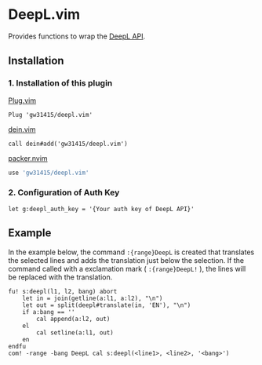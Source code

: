 # DeepL.vim

Provides functions to wrap the [DeepL API](https://www.deepl.com/en/docs-api/).

## Installation

### 1. Installation of this plugin

[Plug.vim](https://github.com/junegunn/vim-plug)
```vim
Plug 'gw31415/deepl.vim'
```

[dein.vim](https://github.com/Shougo/dein.vim)
```vim
call dein#add('gw31415/deepl.vim')
```

[packer.nvim](https://github.com/wbthomason/packer.nvim)
```lua
use 'gw31415/deepl.vim'
```

### 2. Configuration of Auth Key

```vim
let g:deepl_auth_key = '{Your auth key of DeepL API}'
```

## Example
In the example below, the command `:{range}DeepL` is created that translates
the selected lines and adds the translation just below the selection. If the
command called with a exclamation mark ( `:{range}DeepL!` ), the lines will be
replaced with the translation.

```vim
fu! s:deepl(l1, l2, bang) abort
	let in = join(getline(a:l1, a:l2), "\n")
	let out = split(deepl#translate(in, 'EN'), "\n")
	if a:bang == ''
		cal append(a:l2, out)
	el
		cal setline(a:l1, out)
	en
endfu
com! -range -bang DeepL cal s:deepl(<line1>, <line2>, '<bang>')
```
